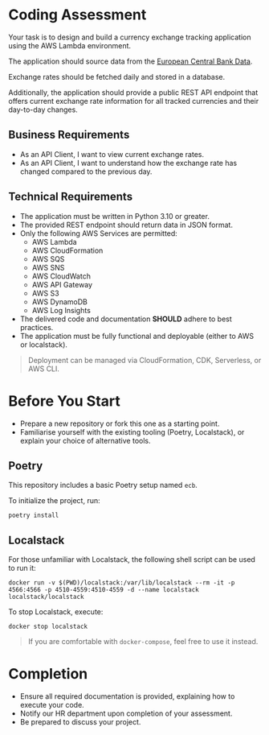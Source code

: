 
# Coding Assessment

Your task is to design and build a currency exchange tracking application using the AWS Lambda environment.

The application should source data from the [European Central Bank Data](https://www.ecb.europa.eu/stats/policy_and_exchange_rates/euro_reference_exchange_rates/html/index.en.html).

Exchange rates should be fetched daily and stored in a database.

Additionally, the application should provide a public REST API endpoint that offers current exchange rate information for all tracked currencies and their day-to-day changes.

## Business Requirements

- As an API Client, I want to view current exchange rates.
- As an API Client, I want to understand how the exchange rate has changed compared to the previous day.

## Technical Requirements

- The application must be written in Python 3.10 or greater.
- The provided REST endpoint should return data in JSON format.
- Only the following AWS Services are permitted:
  - AWS Lambda
  - AWS CloudFormation
  - AWS SQS
  - AWS SNS
  - AWS CloudWatch
  - AWS API Gateway
  - AWS S3
  - AWS DynamoDB
  - AWS Log Insights
- The delivered code and documentation **SHOULD** adhere to best practices.
- The application must be fully functional and deployable (either to AWS or localstack).

> Deployment can be managed via CloudFormation, CDK, Serverless, or AWS CLI.

# Before You Start

- Prepare a new repository or fork this one as a starting point.
- Familiarise yourself with the existing tooling (Poetry, Localstack), or explain your choice of alternative tools.

## Poetry

This repository includes a basic Poetry setup named `ecb`.

To initialize the project, run:

```shell
poetry install
```

## Localstack

For those unfamiliar with Localstack, the following shell script can be used to run it:

```shell
docker run -v $(PWD)/localstack:/var/lib/localstack --rm -it -p 4566:4566 -p 4510-4559:4510-4559 -d --name localstack localstack/localstack
```

To stop Localstack, execute:

```shell
docker stop localstack
```

> If you are comfortable with `docker-compose`, feel free to use it instead.

# Completion

- Ensure all required documentation is provided, explaining how to execute your code.
- Notify our HR department upon completion of your assessment.
- Be prepared to discuss your project.
